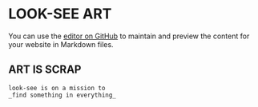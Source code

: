 # LOOK-SEE ART

You can use the [editor on GitHub](https://github.com/looksee-art/art-is-scrap.io/edit/master/index.md) to maintain and preview the content for your website in Markdown files.



## ART IS SCRAP

```
look-see is on a mission to 
_find something in everything_








